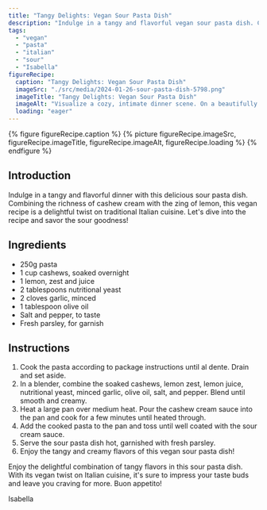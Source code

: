 ```yaml
---
title: "Tangy Delights: Vegan Sour Pasta Dish"
description: "Indulge in a tangy and flavorful vegan sour pasta dish. Combining the richness of cashew cream with the zing of lemon, this recipe offers a delightful twist on traditional Italian cuisine."
tags:
  - "vegan"
  - "pasta"
  - "italian"
  - "sour"
  - "Isabella"
figureRecipe: 
  caption: "Tangy Delights: Vegan Sour Pasta Dish"
  imageSrc: "./src/media/2024-01-26-sour-pasta-dish-5798.png"
  imageTitle: "Tangy Delights: Vegan Sour Pasta Dish"
  imageAlt: "Visualize a cozy, intimate dinner scene. On a beautifully set dining table embellished with fresh flowers and flickering candles, you can sense an atmosphere of anticipation and laughter. Center stage is an artistic culinary creation - a plate of sour pasta. The dish features perfectly cooked pasta, generously coated in a creamy, tangy sauce made from rich cashew cream. Lemon zest adds a refreshing burst, and nutritional yeast imparts a subtle cheesy flavor. The dinner takes a delightful twist on traditional Italian cuisine. Fresh parsley garnishes the dish, adding a hint of green and a touch of freshness. The image epitomizes the joy of dining, and the pleasure of savoring scrumptious food, making it a splendid illustration of the beauty of vegan cuisine. This setting invites you to imagine diving into the tangy, satisfying flavors of the vegan sour pasta dish."
  loading: "eager"
---
```


{% figure figureRecipe.caption %}
{% picture figureRecipe.imageSrc, figureRecipe.imageTitle, figureRecipe.imageAlt, figureRecipe.loading %}
{% endfigure %}

## Introduction

Indulge in a tangy and flavorful dinner with this delicious sour pasta dish. Combining the richness of cashew cream with the zing of lemon, this vegan recipe is a delightful twist on traditional Italian cuisine. Let's dive into the recipe and savor the sour goodness!

## Ingredients

- 250g pasta
- 1 cup cashews, soaked overnight
- 1 lemon, zest and juice
- 2 tablespoons nutritional yeast
- 2 cloves garlic, minced
- 1 tablespoon olive oil
- Salt and pepper, to taste
- Fresh parsley, for garnish

## Instructions

1. Cook the pasta according to package instructions until al dente. Drain and set aside.
2. In a blender, combine the soaked cashews, lemon zest, lemon juice, nutritional yeast, minced garlic, olive oil, salt, and pepper. Blend until smooth and creamy.
3. Heat a large pan over medium heat. Pour the cashew cream sauce into the pan and cook for a few minutes until heated through.
4. Add the cooked pasta to the pan and toss until well coated with the sour cream sauce.
5. Serve the sour pasta dish hot, garnished with fresh parsley.
6. Enjoy the tangy and creamy flavors of this vegan sour pasta dish!

Enjoy the delightful combination of tangy flavors in this sour pasta dish. With its vegan twist on Italian cuisine, it's sure to impress your taste buds and leave you craving for more. Buon appetito!

Isabella

